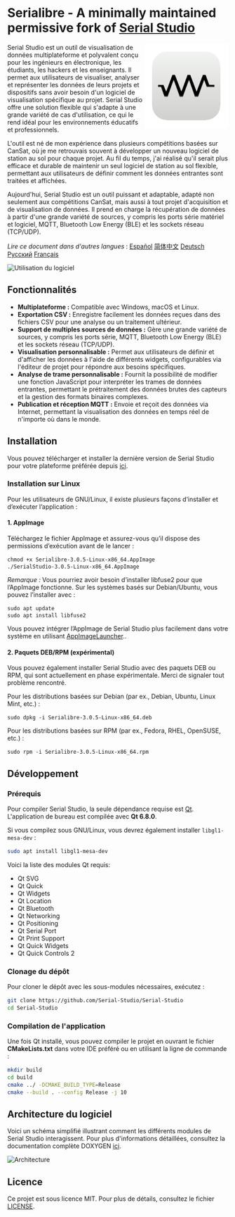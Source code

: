 # Serialibre - A minimally maintained permissive fork of [Serial Studio](https://github.com/Serial-Studio/Serial-Studio/)

<a href="#">
    <img width="192px" height="192px" src="/doc/icon.svg" align="right" />
</a>

Serial Studio est un outil de visualisation de données multiplateforme et polyvalent conçu pour les ingénieurs en électronique, les étudiants, les hackers et les enseignants. Il permet aux utilisateurs de visualiser, analyser et représenter les données de leurs projets et dispositifs sans avoir besoin d'un logiciel de visualisation spécifique au projet. Serial Studio offre une solution flexible qui s'adapte à une grande variété de cas d'utilisation, ce qui le rend idéal pour les environnements éducatifs et professionnels.

L'outil est né de mon expérience dans plusieurs compétitions basées sur CanSat, où je me retrouvais souvent à développer un nouveau logiciel de station au sol pour chaque projet. Au fil du temps, j'ai réalisé qu'il serait plus efficace et durable de maintenir un seul logiciel de station au sol flexible, permettant aux utilisateurs de définir comment les données entrantes sont traitées et affichées.

Aujourd'hui, Serial Studio est un outil puissant et adaptable, adapté non seulement aux compétitions CanSat, mais aussi à tout projet d'acquisition et de visualisation de données. Il prend en charge la récupération de données à partir d'une grande variété de sources, y compris les ports série matériel et logiciel, MQTT, Bluetooth Low Energy (BLE) et les sockets réseau (TCP/UDP).

*Lire ce document dans d'autres langues* : [Español](/doc/README_ES.md) [简体中文](/doc/README_ZH.md) [Deutsch](/doc/README_DE.md) [Русский](/doc/README_RU.md) [Français](/doc/README_FR.md)

![Utilisation du logiciel](/doc/screenshot.png)

## Fonctionnalités

- **Multiplateforme :** Compatible avec Windows, macOS et Linux.
- **Exportation CSV :** Enregistre facilement les données reçues dans des fichiers CSV pour une analyse ou un traitement ultérieur.
- **Support de multiples sources de données :** Gère une grande variété de sources, y compris les ports série, MQTT, Bluetooth Low Energy (BLE) et les sockets réseau (TCP/UDP).
- **Visualisation personnalisable :** Permet aux utilisateurs de définir et d'afficher les données à l'aide de différents widgets, configurables via l'éditeur de projet pour répondre aux besoins spécifiques.
- **Analyse de trame personnalisable :** Fournit la possibilité de modifier une fonction JavaScript pour interpréter les trames de données entrantes, permettant le prétraitement des données brutes des capteurs et la gestion des formats binaires complexes.
- **Publication et réception MQTT :** Envoie et reçoit des données via Internet, permettant la visualisation des données en temps réel de n'importe où dans le monde.

## Installation

Vous pouvez télécharger et installer la dernière version de Serial Studio pour votre plateforme préférée depuis [ici](https://github.com/Serial-Studio/Serial-Studio/releases/latest).


### Installation sur Linux

Pour les utilisateurs de GNU/Linux, il existe plusieurs façons d’installer et d’exécuter l’application :

#### 1. AppImage

Téléchargez le fichier AppImage et assurez-vous qu’il dispose des permissions d’exécution avant de le lancer :

```
chmod +x Serialibre-3.0.5-Linux-x86_64.AppImage
./SerialStudio-3.0.5-Linux-x86_64.AppImage
```

*Remarque :* Vous pourriez avoir besoin d’installer libfuse2 pour que l’AppImage fonctionne. Sur les systèmes basés sur Debian/Ubuntu, vous pouvez l’installer avec :

```
sudo apt update
sudo apt install libfuse2
```

Vous pouvez intégrer l’AppImage de Serial Studio plus facilement dans votre système en utilisant [AppImageLauncher](https://github.com/TheAssassin/AppImageLauncher/)..

#### 2. Paquets DEB/RPM (expérimental)

Vous pouvez également installer Serial Studio avec des paquets DEB ou RPM, qui sont actuellement en phase expérimentale. Merci de signaler tout problème rencontré.

Pour les distributions basées sur Debian (par ex., Debian, Ubuntu, Linux Mint, etc.) :

```
sudo dpkg -i Serialibre-3.0.5-Linux-x86_64.deb
```

Pour les distributions basées sur RPM (par ex., Fedora, RHEL, OpenSUSE, etc.) :

```
sudo rpm -i Serialibre-3.0.5-Linux-x86_64.rpm
```

## Développement

### Prérequis

Pour compiler Serial Studio, la seule dépendance requise est [Qt](http://www.qt.io/download-open-source/). L'application de bureau est compilée avec **Qt 6.8.0**.

Si vous compilez sous GNU/Linux, vous devrez également installer `libgl1-mesa-dev` :

```bash
sudo apt install libgl1-mesa-dev
```

Voici la liste des modules Qt requis:

- Qt SVG
- Qt Quick
- Qt Widgets
- Qt Location
- Qt Bluetooth
- Qt Networking
- Qt Positioning
- Qt Serial Port
- Qt Print Support
- Qt Quick Widgets
- Qt Quick Controls 2

### Clonage du dépôt

Pour cloner le dépôt avec les sous-modules nécessaires, exécutez :

```bash
git clone https://github.com/Serial-Studio/Serial-Studio
cd Serial-Studio
```

### Compilation de l'application

Une fois Qt installé, vous pouvez compiler le projet en ouvrant le fichier **CMakeLists.txt** dans votre IDE préféré ou en utilisant la ligne de commande :

```bash
mkdir build
cd build 
cmake ../ -DCMAKE_BUILD_TYPE=Release
cmake --build . --config Release -j 10
```

## Architecture du logiciel

Voici un schéma simplifié illustrant comment les différents modules de Serial Studio interagissent. Pour plus d'informations détaillées, consultez la documentation complète DOXYGEN [ici](https://serial-studio.github.io/hackers/).

![Architecture](/doc/architecture/architecture.png)

## Licence

Ce projet est sous licence MIT. Pour plus de détails, consultez le fichier [LICENSE](/LICENSE.md).
